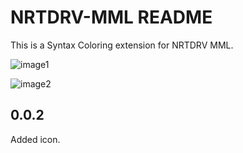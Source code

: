 # NRTDRV-MML README

This is a Syntax Coloring extension for NRTDRV MML.

![image1](https://github.com/BouKiCHi/vscode-nrtdrv/raw/master/image1.png)

![image2](https://github.com/BouKiCHi/vscode-nrtdrv/raw/master/image2.png)

## 0.0.2

 Added icon. 
